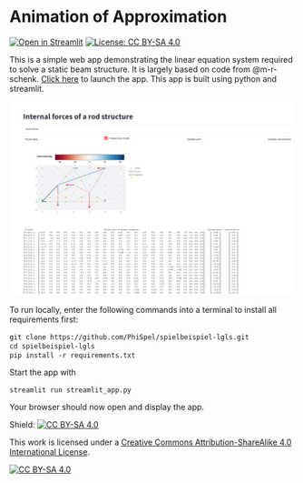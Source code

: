 # Animation of Approximation

[![Open in Streamlit](https://static.streamlit.io/badges/streamlit_badge_black_white.svg)](https://share.streamlit.io/PhiSpel/spielbeispiel-approximation/main)
[![License: CC BY-SA 4.0](https://img.shields.io/badge/License-CC%20BY--SA%204.0-lightgrey.svg)](https://creativecommons.org/licenses/by-sa/4.0/)

This is a simple web app demonstrating the linear equation system required to solve a static beam structure. It is largely based on code from @m-r-schenk. [Click here](https://share.streamlit.io/PhiSpel/spielbeispiel-lgls/main) to launch the app. This app is built using python and streamlit.

![](screenshot.PNG)

To run locally, enter the following commands into a terminal to install all requirements first:

```
git clone https://github.com/PhiSpel/spielbeispiel-lgls.git
cd spielbeispiel-lgls
pip install -r requirements.txt
```

Start the app with

```
streamlit run streamlit_app.py
```

Your browser should now open and display the app.

Shield: [![CC BY-SA 4.0][cc-by-sa-shield]][cc-by-sa]

This work is licensed under a
[Creative Commons Attribution-ShareAlike 4.0 International License][cc-by-sa].

[![CC BY-SA 4.0][cc-by-sa-image]][cc-by-sa]

[cc-by-sa]: http://creativecommons.org/licenses/by-sa/4.0/
[cc-by-sa-image]: https://licensebuttons.net/l/by-sa/4.0/88x31.png
[cc-by-sa-shield]: https://img.shields.io/badge/License-CC%20BY--SA%204.0-lightgrey.svg
